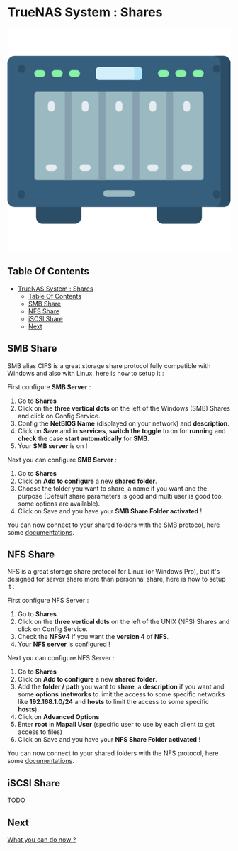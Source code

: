 # TrueNAS System : Shares

![Icon](../icon.png)

## Table Of Contents

- [TrueNAS System : Shares](#truenas-system--shares)
  - [Table Of Contents](#table-of-contents)
  - [SMB Share](#smb-share)
  - [NFS Share](#nfs-share)
  - [iSCSI Share](#iscsi-share)
  - [Next](#next)

## SMB Share

SMB alias CIFS is a great storage share protocol fully compatible with Windows and also with Linux, here is how to setup it :

First configure **SMB Server** :

1) Go to **Shares**
2) Click on the **three vertical dots** on the left of the Windows (SMB) Shares and click on Config Service.
3) Config the **NetBIOS Name** (displayed on your network) and **description**.
4) Click on **Save** and in **services**, **switch the toggle** to on for **running** and **check** the case **start automatically** for **SMB**.
5) Your **SMB server** is on !

Next you can configure **SMB Server** :

1) Go to **Shares**
2) Click on **Add to configure** a new **shared folder**.
3) Choose the folder you want to share, a name if you want and the purpose (Default share parameters is good and multi user is good too, some options are available).
4) Click on Save and you have your **SMB Share Folder activated** !

You can now connect to your shared folders with the SMB protocol, here some [documentations](https://progdevlab.gitlab.io/dyntools/#/docs/linux/smb).

## NFS Share

NFS is a great storage share protocol for Linux (or Windows Pro), but it's designed for server share more than personnal share, here is how to setup it :

First configure NFS Server :

1) Go to **Shares**
2) Click on the **three vertical dots** on the left of the UNIX (NFS) Shares and click on Config Service.
3) Check the **NFSv4** if you want the **version 4** of **NFS**.
4) Your **NFS server** is configured !

Next you can configure NFS Server :

1) Go to **Shares**
2) Click on **Add to configure** a new **shared folder**.
3) Add the **folder / path** you want to **share**, a **description** if you want and some **options** (**networks** to limit the access to some specific networks like **192.168.1.0/24** and **hosts** to limit the access to some specific **hosts**).
4) Click on **Advanced Options**
5) Enter **root** in **Mapall User** (specific user to use by each client to get access to files)
6) Click on Save and you have your **NFS Share Folder activated** !

You can now connect to your shared folders with the NFS protocol, here some [documentations](https://progdevlab.gitlab.io/dyntools/#/docs/linux/nfs).

## iSCSI Share

TODO

## Next

[What you can do now ?](./next.md)
